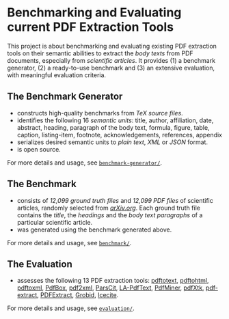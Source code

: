 # Benchmarking and Evaluating current PDF Extraction Tools #

This project is about benchmarking and evaluating existing PDF extraction tools on their semantic abilities to extract the *body texts* from PDF documents, especially from *scientific articles*.
It provides (1) a benchmark generator, (2) a ready-to-use benchmark and (3) an extensive evaluation, with meaningful evaluation criteria.

## The Benchmark Generator
+ constructs high-quality benchmarks from *TeX source files*.
+ identifies the following 16 *semantic units*: 
title, author, affiliation, date, abstract, heading, paragraph of the body text, formula, figure, table, caption, listing-item, footnote, acknowledgements, references, appendix
+ serializes desired semantic units to *plain text*, *XML* or *JSON* format.
+ is open source.

For more details and usage, see [`benchmark-generator/`](https://github.com/ckorzen/arxiv-benchmark/tree/master/benchmark-generator).

## The Benchmark
+ consists of *12,099 ground truth files* and *12,099 PDF files* of scientific articles, randomly selected from [*arXiv.org*](https://arxiv.org/).
Each ground truth file contains the *title*, the *headings* and the *body text paragraphs* of a particular scientific article.
+ was generated using the benchmark generated above.

For more details and usage, see [`benchmark/`](https://github.com/ckorzen/arxiv-benchmark/tree/master/benchmark).

## The Evaluation
+ assesses the following 13 PDF extraction tools:
[pdftotext](https://poppler.freedesktop.org/), [pdftohtml](https://poppler.freedesktop.org/), [pdftoxml](https://sourceforge.net/projects/pdf2xml/), [PdfBox](https://github.com/apache/pdfbox), [pdf2xml](https://bitbucket.org/tiedemann/pdf2xml/), [ParsCit](https://github.com/knmnyn/ParsCit), [LA-PdfText](https://github.com/BMKEG/lapdftext), [PdfMiner](http://www.unixuser.org/~euske/python/pdfminer/index.html), [pdfXtk](https://github.com/tamirhassan/pdfxtk), [pdf-extract](https://github.com/CrossRef/pdfextract), [PDFExtract](https://github.com/elacin/PDFExtract), [Grobid](https://github.com/kermitt2/grobid), [Icecite](https://github.com/ckorzen/icecite).

For more details and usage, see [`evaluation/`](https://github.com/ckorzen/arxiv-benchmark/tree/master/evaluation).
